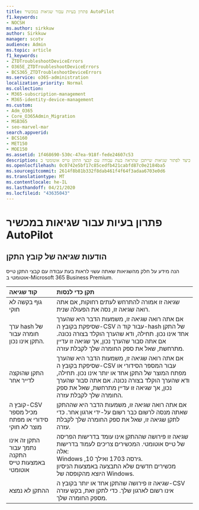 ```yaml
---
title: פתרון בעיות עבור שגיאות במכשיר AutoPilot
f1.keywords:
- NOCSH
ms.author: sirkkuw
author: Sirkkuw
manager: scotv
audience: Admin
ms.topic: article
f1_keywords:
- ZTDTroubleshootDeviceErrors
- O365E_ZTDTroubleshootDeviceErrors
- BCS365_ZTDTroubleshootDeviceErrors
ms.service: o365-administration
localization_priority: Normal
ms.collection:
- M365-subscription-management
- M365-identity-device-management
ms.custom:
- Adm_O365
- Core_O365Admin_Migration
- MSB365
- seo-marvel-mar
search.appverid:
- BCS160
- MET150
- MOE150
ms.assetid: 1f468690-530c-47ea-918f-fede24607c53
description: למד כיצד לפתור שגיאות שייתכן שתראה בעת עבודה עם קבצי התקן טייס אוטומטי ב-Microsoft 365 Business Premium.
ms.openlocfilehash: 0c0742e5bf17c85cedfb421cabfd87c0e2184ba5
ms.sourcegitcommit: 2614f8b81b332f8dab461f4f64f3adaa6703e0d6
ms.translationtype: MT
ms.contentlocale: he-IL
ms.lasthandoff: 04/21/2020
ms.locfileid: "43635043"
---
```

# <a name="troubleshoot-autopilot-device-errors"></a>פתרון בעיות עבור שגיאות במכשיר AutoPilot

## <a name="device-file-error-messages"></a>הודעות שגיאה של קובץ התקן

הנה מידע על חלק מהשגיאות שאתה עשוי לראות בעת עבודה עם קבצי התקן טייס אוטומטי ב-Microsoft 365 Business Premium. 
  
|**קוד שגיאה**|**תקן כדי לנסות**|
|:-----|:-----|
|גוף בקשה לא חוקי  <br/> |שגיאה זו אמורה להתרחש לעתים רחוקות, אם אתה רואה שגיאה זו, נסה את הפעולה שנית.  <br/> |
|ערך hash של חומרה עבור התקן אינו נכון.  <br/> |אם אתה רואה שגיאה זו, משמעות הדבר היא שהערך שסיפקת בקובץ ה-CSV עבור קוד ה-hash של התקן אחד אינו נכון. תחילה, ודא שהערך הוקלד בצורה נכונה. אם אתה סבור שהערך נכון, אך שגיאה זו עדיין מתרחשת, שאל את ספק החומרה שלך לקבלת עזרה.  <br/> |
|התקן שהוקצה לדייר אחר  <br/> |אם אתה רואה שגיאה זו, משמעות הדבר היא שהערך שסיפקת בקובץ ה-CSV עבור המספר הסידורי או מפתח המוצר של התקן אחד או יותר אינו נכון. תחילה, ודא שהערך הוקלד בצורה נכונה. אם אתה סבור שהערך נכון, אך שגיאה זו עדיין מתרחשת, שאל את ספק החומרה שלך לקבלת עזרה.  <br/> |
|קובץ ה-CSV מכיל מספר סידורי או מפתח מוצר לא חוקי  <br/> |אם אתה רואה שגיאה זו, משמעות הדבר היא שההתקן שאתה מנסה לרשום כבר רשום על-ידי ארגון אחר. כדי לתקן שגיאה זו, שאל את ספק החומרה שלך לקבלת עזרה.  <br/> |
|התקן זה אינו נתמך עבור התקנה באמצעות טייס אוטומטי  <br/> | שגיאה זו פירושה שההתקן אינו עומד בדרישות הפריסה של טייס אוטומטי. המכשירים צריכים לעמוד בדרישות אלה:  <br/>  Windows ,10 גירסה 1703 ואילך.  <br/>  מכשירים חדשים שלא התבצעה באמצעות הניסיון היוצא מהקופסה של Windows.  <br/> |
|ההתקן לא נמצא  <br/> |שגיאה זו פירושה שהתקן אחד או יותר בקובץ ה-CSV אינו רשום לארגון שלך. כדי לתקן זאת, בקש עזרה מספק החומרה שלך.  <br/> |
